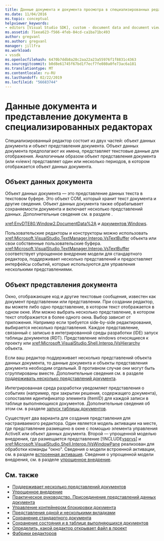 ```yaml
---
title: Данные документа и документа просмотра в специализированных редакторах | Документация Майкрософт
ms.date: 11/04/2016
ms.topic: conceptual
helpviewer_keywords:
- editors [Visual Studio SDK], custom - document data and document view
ms.assetid: 71eea623-f566-4feb-84cd-ca1ba71bc493
author: gregvanl
ms.author: gregvanl
manager: jillfra
ms.workload:
- vssdk
ms.openlocfilehash: 6470b7ddb8a28c2aa22a23a55976f1f8831c4363
ms.sourcegitcommit: b0d8e61745f67bd1f7ecf7fe080a0fe73ac6a181
ms.translationtype: MT
ms.contentlocale: ru-RU
ms.lasthandoff: 02/22/2019
ms.locfileid: "56683744"
---
```

# <a name="document-data-and-document-view-in-custom-editors"></a>Данные документа и представление документа в специализированных редакторах
Специализированный редактор состоит из двух частей: объект данных документа и объект представления документа. Объект данных документа предполагают их имена, представляет текстовые данные для отображения. Аналогичным образом объект представления документа (или «view») представляет один или несколько периодов, в котором отображается объект данных документа.

## <a name="document-data-object"></a>Объект данных документа
 Объект данных документа — это представление данных текста в текстовом буфере. Это объект COM, который хранит текст документа и другие сведения. Объект данных документа также обрабатывает сохраняемости документа и включает несколько представлений данных. Дополнительные сведения см. в разделе .

 <xref:EnvDTE80.Window2.DocumentData%2A> и [документов Windows](../extensibility/internals/document-windows.md).

 Пользовательские редакторы и конструкторы можно использовать <xref:Microsoft.VisualStudio.TextManager.Interop.VsTextBuffer> объекта или свои собственные пользовательские буфера. <xref:Microsoft.VisualStudio.TextManager.Interop.VsTextBuffer> соответствует упрощенное внедрение модели для стандартного редактора, поддерживает несколько представлений и предоставляет интерфейсы событий, которые используются для управления несколькими представлениями.

## <a name="document-view-object"></a>Объект представления документа
 Окно, отображающее код и другие текстовые сообщения, известен как документ представлении или представлении. При создании редактор, вы можете либо одно представление, в котором текст отображается в одном окне. Или можно выбрать несколько представление, в котором текст отображается в более одного окна. Выбор зависит от приложения. Например если требуется side-by-side редактирования, выбирается несколько представления. Каждое представление, связанный с записью в интегрированной среды разработки (IDE) запуск таблицы документов (RDT). Представление windows относящиеся к проекту или <xref:Microsoft.VisualStudio.Shell.Interop.IVsHierarchy> объекта.

 Если ваш редактор поддерживает несколько представлений объекта данных документа, то данные документа и объекты представления документа необходим отдельный. В противном случае они могут быть сгруппированы вместе. Дополнительные сведения см. в разделе [поддерживать несколько представлений документа](../extensibility/supporting-multiple-document-views.md).

 Интегрированная среда разработки уведомляет представления о событиях (например, при закрытии решения, содержащего документа), сопоставляя идентификатор элемента (ItemID) для каждой записи в таблице выполняющихся документов. Дополнительные сведения об этом см. в разделе [запуск таблицы документов](../extensibility/internals/running-document-table.md).

 Существует два варианта для создания представления для настраиваемого редактора. Один является модель активации на месте, где представление размещено в окне с помощью элемента управления ActiveX или объект данных документа. Второй — упрощенной моделью внедрения, где размещается представление [!INCLUDE[vsprvs](../code-quality/includes/vsprvs_md.md)] и <xref:Microsoft.VisualStudio.Shell.Interop.IVsWindowPane> реализован для обработки команды "окно". Сведения о модели встроенной активации, см. в разделе [встроенная активация](../extensibility/in-place-activation.md). Сведения о упрощенной модели внедрения, см. в разделе [упрощенное внедрение](../extensibility/simplified-embedding.md).

## <a name="see-also"></a>См. также
- [Поддерживает несколько представлений документов](../extensibility/supporting-multiple-document-views.md)
- [Упрощенное внедрение](../extensibility/simplified-embedding.md)
- [Практическое руководство. Присоединение представлений данных документа](../extensibility/how-to-attach-views-to-document-data.md)
- [Управление контейнером блокировки документа](../extensibility/document-lock-holder-management.md)
- [Представления одной и несколькими вкладками](../extensibility/single-and-multi-tab-views.md)
- [Сохранение стандартного документа](../extensibility/internals/saving-a-standard-document.md)
- [Сохранение состояния и в таблице выполняющихся документов](../extensibility/internals/persistence-and-the-running-document-table.md)
- [Определить, какой редактор открывает файл в проект](../extensibility/internals/determining-which-editor-opens-a-file-in-a-project.md)
- [Фабрики редакторов](../extensibility/editor-factories.md)